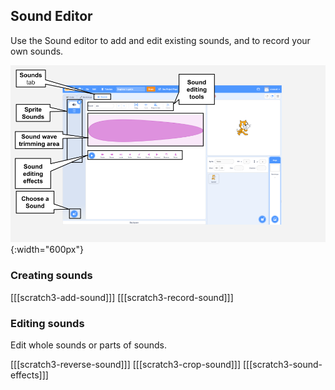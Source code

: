 ## Sound Editor

Use the Sound editor to add and edit existing sounds, and to record your own sounds. 

![An annotated screenshot of the Sound tab.](images/Scratch-Sound-tab.png){:width="600px"}

### Creating sounds

[[[scratch3-add-sound]]]
[[[scratch3-record-sound]]]

### Editing sounds

Edit whole sounds or parts of sounds.

[[[scratch3-reverse-sound]]]
[[[scratch3-crop-sound]]]
[[[scratch3-sound-effects]]]
